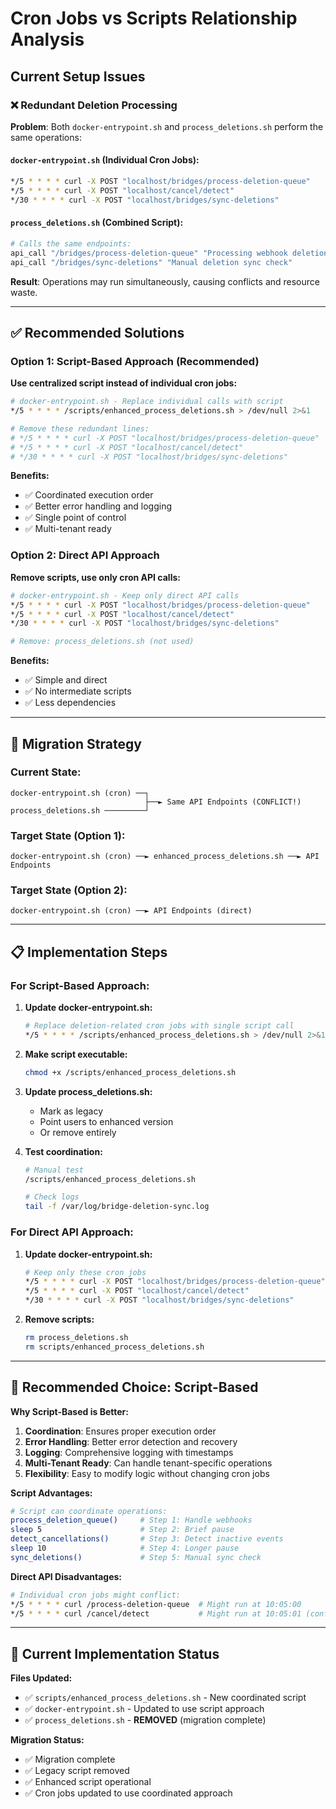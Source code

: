 # Cron Jobs vs Scripts Relationship Analysis

## Current Setup Issues

### ❌ Redundant Deletion Processing

**Problem**: Both `docker-entrypoint.sh` and `process_deletions.sh` perform the same operations:

#### `docker-entrypoint.sh` (Individual Cron Jobs):
```bash
*/5 * * * * curl -X POST "localhost/bridges/process-deletion-queue"
*/5 * * * * curl -X POST "localhost/cancel/detect"  
*/30 * * * * curl -X POST "localhost/bridges/sync-deletions"
```

#### `process_deletions.sh` (Combined Script):
```bash
# Calls the same endpoints:
api_call "/bridges/process-deletion-queue" "Processing webhook deletion queue" 
api_call "/bridges/sync-deletions" "Manual deletion sync check"
```

**Result**: Operations may run simultaneously, causing conflicts and resource waste.

---

## ✅ Recommended Solutions

### Option 1: Script-Based Approach (Recommended)

**Use centralized script instead of individual cron jobs:**

```bash
# docker-entrypoint.sh - Replace individual calls with script
*/5 * * * * /scripts/enhanced_process_deletions.sh > /dev/null 2>&1

# Remove these redundant lines:
# */5 * * * * curl -X POST "localhost/bridges/process-deletion-queue"
# */5 * * * * curl -X POST "localhost/cancel/detect"  
# */30 * * * * curl -X POST "localhost/bridges/sync-deletions"
```

**Benefits:**
- ✅ Coordinated execution order
- ✅ Better error handling and logging
- ✅ Single point of control
- ✅ Multi-tenant ready

### Option 2: Direct API Approach

**Remove scripts, use only cron API calls:**

```bash
# docker-entrypoint.sh - Keep only direct API calls
*/5 * * * * curl -X POST "localhost/bridges/process-deletion-queue"
*/5 * * * * curl -X POST "localhost/cancel/detect"  
*/30 * * * * curl -X POST "localhost/bridges/sync-deletions"

# Remove: process_deletions.sh (not used)
```

**Benefits:**
- ✅ Simple and direct
- ✅ No intermediate scripts
- ✅ Less dependencies

---

## 🔄 Migration Strategy

### Current State:
```
docker-entrypoint.sh (cron) ──┐
                              ├──► Same API Endpoints (CONFLICT!)
process_deletions.sh ─────────┘
```

### Target State (Option 1):
```
docker-entrypoint.sh (cron) ──► enhanced_process_deletions.sh ──► API Endpoints
```

### Target State (Option 2):
```
docker-entrypoint.sh (cron) ──► API Endpoints (direct)
```

---

## 📋 Implementation Steps

### For Script-Based Approach:

1. **Update docker-entrypoint.sh:**
   ```bash
   # Replace deletion-related cron jobs with single script call
   */5 * * * * /scripts/enhanced_process_deletions.sh > /dev/null 2>&1
   ```

2. **Make script executable:**
   ```bash
   chmod +x /scripts/enhanced_process_deletions.sh
   ```

3. **Update process_deletions.sh:**
   - Mark as legacy
   - Point users to enhanced version
   - Or remove entirely

4. **Test coordination:**
   ```bash
   # Manual test
   /scripts/enhanced_process_deletions.sh
   
   # Check logs
   tail -f /var/log/bridge-deletion-sync.log
   ```

### For Direct API Approach:

1. **Update docker-entrypoint.sh:**
   ```bash
   # Keep only these cron jobs
   */5 * * * * curl -X POST "localhost/bridges/process-deletion-queue"
   */5 * * * * curl -X POST "localhost/cancel/detect"  
   */30 * * * * curl -X POST "localhost/bridges/sync-deletions"
   ```

2. **Remove scripts:**
   ```bash
   rm process_deletions.sh
   rm scripts/enhanced_process_deletions.sh
   ```

---

## 🎯 Recommended Choice: Script-Based

**Why Script-Based is Better:**

1. **Coordination**: Ensures proper execution order
2. **Error Handling**: Better error detection and recovery
3. **Logging**: Comprehensive logging with timestamps
4. **Multi-Tenant Ready**: Can handle tenant-specific operations
5. **Flexibility**: Easy to modify logic without changing cron jobs

**Script Advantages:**
```bash
# Script can coordinate operations:
process_deletion_queue()     # Step 1: Handle webhooks
sleep 5                      # Step 2: Brief pause
detect_cancellations()       # Step 3: Detect inactive events  
sleep 10                     # Step 4: Longer pause
sync_deletions()             # Step 5: Manual sync check
```

**Direct API Disadvantages:**
```bash
# Individual cron jobs might conflict:
*/5 * * * * curl /process-deletion-queue  # Might run at 10:05:00
*/5 * * * * curl /cancel/detect           # Might run at 10:05:01 (conflict!)
```

---

## 🚀 Current Implementation Status

**Files Updated:**

- ✅ `scripts/enhanced_process_deletions.sh` - New coordinated script
- ✅ `docker-entrypoint.sh` - Updated to use script approach  
- ✅ `process_deletions.sh` - **REMOVED** (migration complete)

**Migration Status:**

- ✅ Migration complete
- ✅ Legacy script removed
- ✅ Enhanced script operational
- ✅ Cron jobs updated to use coordinated approach
